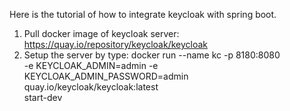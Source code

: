 Here is the tutorial of how to integrate keycloak with spring boot.

1. Pull docker image of keycloak server: https://quay.io/repository/keycloak/keycloak
2. Setup the server by type:
   docker run --name kc -p 8180:8080 \
    -e KEYCLOAK_ADMIN=admin -e KEYCLOAK_ADMIN_PASSWORD=admin \
    quay.io/keycloak/keycloak:latest \
    start-dev
